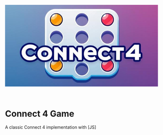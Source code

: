 <p align="center"><img src="./images/connect4.jpeg"/></p>
<!-- https://github.com/Kamide/connect-n?tab=readme-ov-file , ok :( -->

<br>

# Connect 4 Game
A classic Connect 4 implementation with [JS]
